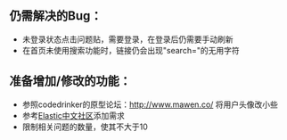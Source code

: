 ## 仍需解决的Bug：
- 未登录状态点击问题贴，需要登录，在登录后仍需要手动刷新
- 在首页未使用搜索功能时，链接仍会出现"search="的无用字符

## 准备增加/修改的功能：
- 参照codedrinker的原型论坛：http://www.mawen.co/ 将用户头像改小些
- 参考[Elastic中文社区](https://elasticsearch.cn/)添加需求
- 限制相关问题的数量，使其不大于10
